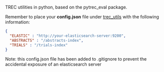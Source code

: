 TREC utilities in python, based on the pytrec_eval package.

Remember to place your **config.json** file under [trec_utils](https://github.com/plopezgarcia/trec-2019-precision-medicine/tree/master/python-experiments/trec_utils) with the following information:

```json
{
  "ELASTIC" : "http://your-elasticsearch-server:9200",
  "ABSTRACTS" : "/abstracts-index",
  "TRIALS" : "/trials-index"
}
```

Note: this config.json file has been added to .gitignore to prevent the accidental exposure of an elasticsearch server
